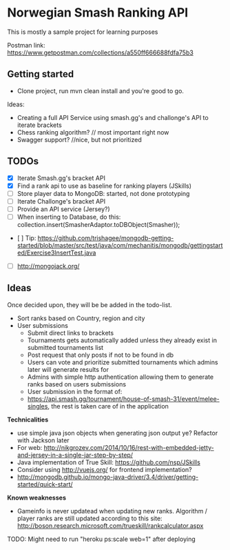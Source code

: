 # Norwegian Smash Ranking API #

This is mostly a sample project for learning purposes

Postman link: https://www.getpostman.com/collections/a550ff666688fdfa75b3

## Getting started ##
* Clone project, run mvn clean install and you're good to go. 

Ideas:
* Creating a full API Service using smash.gg's and challonge's API to iterate brackets
* Chess ranking algorithm? // most important right now
* Swagger support? //nice, but not prioritized

## TODOs ##
- [x] Iterate Smash.gg's bracket API
- [x] Find a rank api to use as baseline for ranking players (JSkills)
- [ ] Store player data to MongoDB: started, not done prototyping
- [ ] Iterate Challonge's bracket API
- [ ] Provide an API service (Jersey?)
- [ ] When inserting to Database, do this:
  collection.insert(SmasherAdaptor.toDBObject(Smasher));
- [ ] Tip: https://github.com/trishagee/mongodb-getting-started/blob/master/src/test/java/com/mechanitis/mongodb/gettingstarted/Exercise3InsertTest.java
- [ ] http://mongojack.org/


## Ideas ##
Once decided upon, they will  be be added in the todo-list. 

* Sort ranks based on Country, region and city
* User submissions
  * Submit direct links to brackets
  * Tournaments gets automatically added unless they already exist in submitted tournaments list
  * Post request that only posts if not to be found in db
  * Users can vote and prioritize submitted tournaments which admins later will generate results for
  * Admins with simple http authentication allowing them to generate ranks based on users submissions
  * User submission in the format of:
  * https://api.smash.gg/tournament/house-of-smash-31/event/melee-singles, the rest is taken care of in the application 

**Technicalities**
- use simple java json objects when generating json output ye? Refactor with Jackson later
- For web: http://nikgrozev.com/2014/10/16/rest-with-embedded-jetty-and-jersey-in-a-single-jar-step-by-step/
- Java implementation of True Skill: https://github.com/nsp/JSkills
- Consider using http://vuejs.org/ for frontend implementation?
- http://mongodb.github.io/mongo-java-driver/3.4/driver/getting-started/quick-start/

**Known weaknesses**
- Gameinfo is never updatead when updating new ranks. Algorithm / player ranks are still updated according to this site: http://boson.research.microsoft.com/trueskill/rankcalculator.aspx


TODO: Might need to run "heroku ps:scale web=1"
 after deploying
